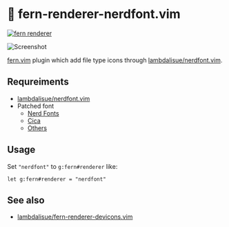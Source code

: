 # 🌿 fern-renderer-nerdfont.vim

[![fern renderer](https://img.shields.io/badge/🌿%20fern-plugin-yellowgreen)](https://github.com/lambdalisue/fern.vim)

![Screenshot](https://user-images.githubusercontent.com/546312/73591466-0b63e980-4532-11ea-89a6-c289455b4168.png)

[fern.vim](https://github.com/lambdalisue/fern.vim) plugin which add file type icons through [lambdalisue/nerdfont.vim](https://github.com/lambdalisue/nerdfont.vim).

## Requreiments

- [lambdalisue/nerdfont.vim](https://github.com/lambdalisue/nerdfont.vim)
- Patched font
  - [Nerd Fonts](https://www.nerdfonts.com/)
  - [Cica](https://github.com/miiton/Cica)
  - [Others](https://github.com/ryanoasis/nerd-fonts#patched-fonts)

## Usage

Set `"nerdfont"` to `g:fern#renderer` like:

```vim
let g:fern#renderer = "nerdfont"
```

## See also

- [lambdalisue/fern-renderer-devicons.vim](https://github.com/lambdalisue/fern-renderer-devicons.vim)
